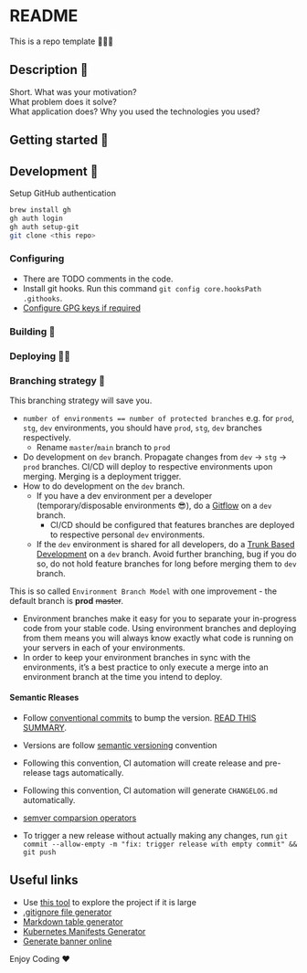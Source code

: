 # README
This is a repo template 👨🏼‍🔬  


## Description 🤝
Short. 
What was your motivation?  
What problem does it solve?  
What application does?
Why you used the technologies you used?



## Getting started 🚀 

##  Development 🐙
Setup GitHub authentication
```bash
brew install gh
gh auth login
gh auth setup-git
git clone <this repo>
```

### Configuring 
- There are TODO comments in the code.
- Install git hooks. Run this command `git config core.hooksPath .githooks`.
- [Configure GPG keys if required](doc/GPG-KEYS.md)


### Building 🧱

### Deploying 🏋🏼



### Branching strategy 🚨
This branching strategy will save you. 
- `number of environments == number of protected branches` e.g. for `prod`, `stg`, `dev` environments, you should have `prod`, `stg`, `dev` branches respectively.
    - Rename `master`/`main` branch to `prod`
- Do development on `dev` branch. Propagate changes from `dev` -> `stg` -> `prod` branches. CI/CD will deploy to respective environments upon merging. Merging is a deployment trigger.
- How to do development on the `dev` branch.
    - If you have a dev environment per a developer (temporary/disposable environments 😎), do a [Gitflow](https://www.atlassian.com/git/tutorials/comparing-workflows/gitflow-workflow) on a `dev` branch. 
        - CI/CD should be configured that features branches are deployed to respective personal `dev` environments.
    - If the `dev` environment is shared for all developers, do a [Trunk Based Development](https://www.youtube.com/watch?v=v4Ijkq6Myfc) on a `dev` branch. Avoid further branching, bug if you do so, do not hold feature branches for long before merging them to `dev` branch.

This is so called `Environment Branch Model` with one improvement - the default branch is **prod** <s>master</s>.

- Environment branches make it easy for you to separate your in-progress code from your stable code. Using environment branches and deploying from them means you will always know exactly what code is running on your servers in each of your environments.
- In order to keep your environment branches in sync with the environments, it’s a best practice to only execute a merge into an environment branch at the time you intend to deploy.


#### Semantic Rleases
- Follow [conventional commits](https://www.conventionalcommits.org/en/v1.0.0/) to bump the version. [READ THIS SUMMARY](https://www.conventionalcommits.org/en/v1.0.0/#summary). 
- Versions are follow [semantic versioning](https://semver.org) convention
- Following this convention, CI automation will create release and pre-release tags automatically.
- Following this convention, CI automation will generate `CHANGELOG.md`  automatically.
- [semver comparsion operators](https://github.com/Masterminds/semver)

- To trigger a new release without actually making any changes, run `git commit --allow-empty -m "fix: trigger release with empty commit" && git push`


## Useful links 
- Use [this tool](https://githubnext.com/projects/repo-visualization/) to explore the project if it is large
- [.gitignore file generator](https://www.toptal.com/developers/gitignore/)
- [Markdown table generator](https://www.tablesgenerator.com/markdown_tables)
- [Kubernetes Manifests Generator](https://k8syaml.com/)
- [Generate banner online](https://manytools.org/hacker-tools/ascii-banner/)

Enjoy Coding ❤